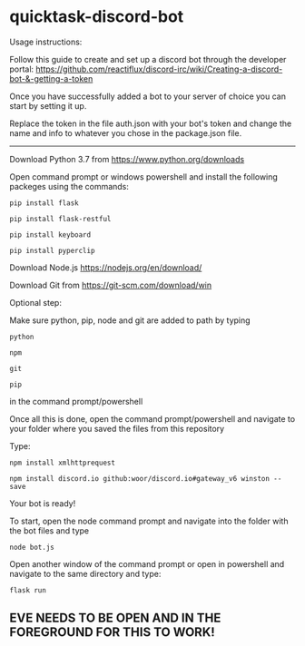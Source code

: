 # quicktask-discord-bot

Usage instructions:

Follow this guide to create and set up a discord bot through the developer portal:
https://github.com/reactiflux/discord-irc/wiki/Creating-a-discord-bot-&-getting-a-token

Once you have successfully added a bot to your server of choice you can start by setting it up.

Replace the token in the file auth.json with your bot's token and change the name and info to whatever you chose in the package.json file.

----------------------



Download Python 3.7 from https://www.python.org/downloads

Open command prompt or windows powershell and install the following packeges using the commands:

```pip install flask```

`pip install flask-restful`

`pip install keyboard`

`pip install pyperclip`


Download Node.js https://nodejs.org/en/download/

Download Git from https://git-scm.com/download/win

Optional step:

Make sure python, pip, node and git are added to path by typing

`python`

`npm`

`git`

`pip`

in the command prompt/powershell

Once all this is done, open the command prompt/powershell and navigate to your folder where you saved the files from this repository

Type:

`npm install xmlhttprequest`

`npm install discord.io github:woor/discord.io#gateway_v6 winston --save`



Your bot is ready!

To start, open the node command prompt and navigate into the folder with the bot files and type

`node bot.js`

Open another window of the command prompt or open in powershell and navigate to the same directory and type:

`flask run`



EVE NEEDS TO BE OPEN AND IN THE FOREGROUND FOR THIS TO WORK!
---


